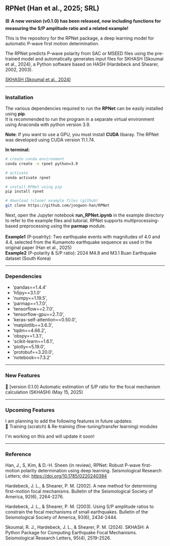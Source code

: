 ## RPNet (Han et al., 2025; SRL)

🟩 **A new version (v0.1.0) has been released, now including functions for measuring the S/P amplitude ratio and a related example!**

This is the repository for the RPNet package, a deep learning model for automatic P-wave first motion determination.

The RPNet predicts P-wave polarity from SAC or MSEED files using the pre-trained model and automatically generates input files for SKHASH (Skoumal et al., 2024), a Python software based on HASH (Hardebeck and Shearer, 2002, 2003).

[SKHASH (Skoumal et al., 2024)](https://code.usgs.gov/esc/SKHASH)


---
### Installation
The various dependencies required to run the **RPNet** can be easily installed using **pip**.<br>
It is recommended to run the program in a separate virtual environment using Anaconda with python version 3.9.<br>

**Note**: If you want to use a GPU, you must install **CUDA** libaray. The RPNet was developed using CUDA version 11.1.74.

**In terminal:**<br>

```sh
# create conda environment
conda create -n rpnet python=3.9

# activate
conda activate rpnet

# install RPNet using pip
pip install rpnet

# download (clone) example files (github)
git clone https://github.com/jongwon-han/RPNet
```

Next, open the Jupyter notebook **run_RPNet.ipynb** in the example directory to refer to the example files and tutorial.
RPNet supports multiprocessing-based preprocessing using the **parmap** module.<br><br>
**Example1** (P-poalrity): Two earthquake events with magnitudes of 4.0 and 4.4, selected from the Kumamoto earthquake sequence as used in the original paper (Han et al., 2025)<br>
**Example2** (P-polarity & S/P ratio): 2024 M4.8 and M3.1 Buan Earthquake dataset (South Korea)<br>

---
### Dependencies
- 'pandas==1.4.4'
- 'h5py==3.1.0'
- 'numpy==1.19.5',
- 'parmap==1.7.0',
- 'tensorflow==2.7.0',
- 'tensorflow-gpu==2.7.0',
- 'keras-self-attention==0.50.0',
- 'matplotlib==3.6.3',
- 'tqdm==4.66.2',
- 'obspy==1.3.1',
- 'scikit-learn==1.6.1',
- 'plotly==5.19.0',
- 'protobuf==3.20.0',
- 'notebook==7.3.2'

---
### New Features
🚀  [version 0.1.0] Automatic estimation of S/P ratio for the focal mechanism calculation (SKHASH) (May 15, 2025)<br>

---
### Upcoming Features
I am planning to add the following features in future updates:<br>
🚀  Training (scratch) & Re-training (fine-tuning/transfer learning) modules<br>

I'm working on this and will update it soon!

---
### Reference

Han, J., S, Kim, & D.-H. Sheen (in review), RPNet: Robust P-wave first-motion polarity determination using deep learning. Seismological Research Letters; doi: https://doi.org/10.1785/0220240384

Hardebeck, J. L., & Shearer, P. M. (2002). A new method for determining first-motion focal mechanisms. Bulletin of the Seismological Society of America, 92(6), 2264-2276.

Hardebeck, J. L., & Shearer, P. M. (2003). Using S/P amplitude ratios to constrain the focal mechanisms of small earthquakes. Bulletin of the Seismological Society of America, 93(6), 2434-2444.

Skoumal, R. J., Hardebeck, J. L., & Shearer, P. M. (2024). SKHASH: A Python Package for Computing Earthquake Focal Mechanisms. Seismological Research Letters, 95(4), 2519-2526.

